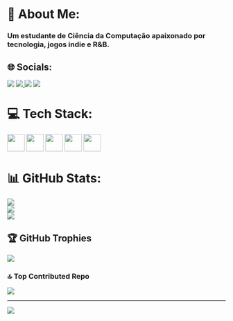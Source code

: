 # 💫 About Me: 
### Um estudante de Ciência da Computação apaixonado por tecnologia, jogos indie e R&B.


## 🌐 Socials:
<a href="https://www.instagram.com/_tavariuss/" target="_blank"><img src="https://img.shields.io/badge/-Instagram-%23E4405F?style=for-the-badge&logo=instagram&logoColor=white"></a> <a href="https://www.linkedin.com/in/jonas-tavares-984315160/" target="_blank"><img src="https://i.imgur.com/b2gfS2E.svg"> <a href="mailto:jonastavares98@gmail.com" target="_blank"><img src="https://img.shields.io/badge/-Gmail-%23333?style=for-the-badge&logo=gmail&logoColor=white"></a> <a href="https://open.spotify.com/user/12145854854?si=3e70107a49b940a1" target="_blank"><img src="https://img.shields.io/badge/-Spotify-%231DB954?style=for-the-badge&logo=spotify&logoColor=white"></a>

# 💻 Tech Stack:
<p align="left">
  <img src="https://cdn.jsdelivr.net/gh/devicons/devicon/icons/html5/html5-original.svg" width="40" height="40"/>
  <img src="https://cdn.jsdelivr.net/gh/devicons/devicon/icons/css3/css3-original.svg" width="40" height="40"/>
  <img src="https://cdn.jsdelivr.net/gh/devicons/devicon/icons/javascript/javascript-original.svg" width="40" height="40"/>
  <img src="https://cdn.jsdelivr.net/gh/devicons/devicon/icons/python/python-original.svg" width="40" height="40"/>
  <img src="https://cdn.jsdelivr.net/gh/devicons/devicon/icons/git/git-original.svg" width="40" height="40"/>
</p>

# 📊 GitHub Stats:
![](https://github-readme-stats.vercel.app/api?username=Tavarius98&theme=github_dark_dimmed&hide_border=false&include_all_commits=false&count_private=false)<br/>
![](https://nirzak-streak-stats.vercel.app/?user=Tavarius98&theme=github_dark_dimmed&hide_border=false)<br/>
![](https://github-readme-stats.vercel.app/api/top-langs/?username=Tavarius98&theme=github_dark_dimmed&hide_border=false&include_all_commits=false&count_private=false&layout=compact)

## 🏆 GitHub Trophies
![](https://github-profile-trophy.vercel.app/?username=Tavarius98&theme=github_dark_dimmed&no-frame=false&no-bg=true&margin-w=4)

### 🔝 Top Contributed Repo
![](https://github-contributor-stats.vercel.app/api?username=Tavarius98&limit=5&theme=github_dark_dimmed&combine_all_yearly_contributions=true)

---
[![](https://visitcount.itsvg.in/api?id=Tavarius98&icon=0&color=0)](https://visitcount.itsvg.in)
